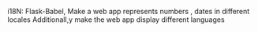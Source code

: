 i18N:
Flask-Babel, Make a web app represents numbers , dates in different locales
Additionall,y make the web app display different languages

